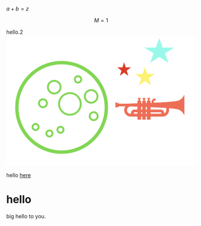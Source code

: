$a+b=z$

$$
M=1
$$

hello.2 
![img](./ti.png)

hello
[here](https://shikounogakkou.com/lecture-list/)


# hello
big hello to you.

